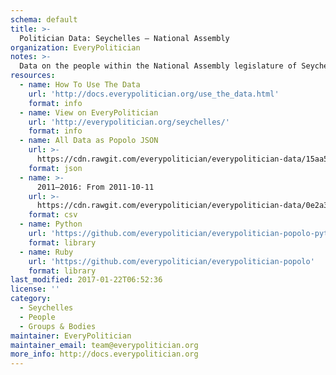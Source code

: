 ```yaml
---
schema: default
title: >-
  Politician Data: Seychelles — National Assembly
organization: EveryPolitician
notes: >-
  Data on the people within the National Assembly legislature of Seychelles.
resources:
  - name: How To Use The Data
    url: 'http://docs.everypolitician.org/use_the_data.html'
    format: info
  - name: View on EveryPolitician
    url: 'http://everypolitician.org/seychelles/'
    format: info
  - name: All Data as Popolo JSON
    url: >-
      https://cdn.rawgit.com/everypolitician/everypolitician-data/15aa55a5420557f19dc107252ce73679e7efccbc/data/Seychelles/Assembly/ep-popolo-v1.0.json
    format: json
  - name: >-
      2011–2016: From 2011-10-11
    url: >-
      https://cdn.rawgit.com/everypolitician/everypolitician-data/0e2a3210b5477b1d441cd98cf4e9283f20d8048d/data/Seychelles/Assembly/term-2011.csv
    format: csv
  - name: Python
    url: 'https://github.com/everypolitician/everypolitician-popolo-python'
    format: library
  - name: Ruby
    url: 'https://github.com/everypolitician/everypolitician-popolo'
    format: library
last_modified: 2017-01-22T06:52:36
license: ''
category:
  - Seychelles
  - People
  - Groups & Bodies
maintainer: EveryPolitician
maintainer_email: team@everypolitician.org
more_info: http://docs.everypolitician.org
---
```

